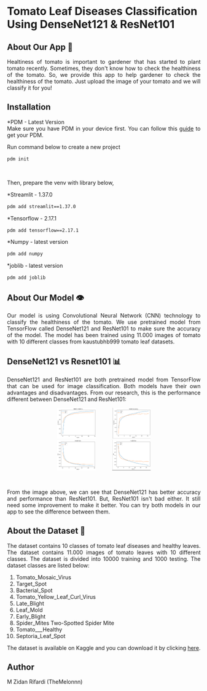 # Tomato Leaf Diseases Classification Using DenseNet121 & ResNet101

## About Our App 🍅
<p align="justify">
Healtiness of tomato is important to gardener that has started to plant tomato recently. Sometimes, they don't know how to check the healthiness of the tomato. So, we provide this app to help gardener to check the healthiness of the tomato. Just upload the image of your tomato and we will classify it for you!
<p/>

## Installation

<p align="justify">
*PDM - Latest Version <br>
Make sure you have PDM in your device first. You can follow this <a href="https://pdm-project.org/en/latest/#installation">guide<a/> to get your PDM. <br>

Run command below to create a new project
```sh
pdm init
```
<br>

Then, prepare the venv with library below, <br>

*Streamlit - 1.37.0 <br>
```sh
pdm add streamlit==1.37.0
```

*Tensorflow - 2.17.1 <br>
```sh
pdm add tensorflow==2.17.1
```

*Numpy - latest version <br>
```sh
pdm add numpy
```

*joblib - latest version <br>
```sh
pdm add joblib
```

<p/>

## About Our Model 👁️
<p align="justify">
Our model is using Convolutional Neural Network (CNN) technology to classify the healthiness of the tomato. We use pretrained model from TensorFlow called DenseNet121 and ResNet101 to make sure the accuracy of the model. The model has been trained using 11.000 images of tomato with 10 different classes from kaustubhb999 tomato leaf datasets.
<p/>

## DenseNet121 vs Resnet101 📊
<p align="justify">
DenseNet121 and ResNet101 are both pretrained model from TensorFlow that can be used for image classification. Both models have their own advantages and disadvantages. From our research, this is the performance different between DenseNet121 and ResNet101:
<p/>

<p align="center">
<a>

<img  src="src/assets/Densenet_Accuracy.png"  alt="DenseNetAccuracy" height="80">
&nbsp &nbsp &nbsp &nbsp &nbsp
<img  src="src/assets/Resnet_Accuracy.png"  alt="ResNetAccuracy" height="80">

</a>
<br>
<a>

<img  src="src/assets/Densenet_Loss.png"  alt="DenseNetLoss" height="80">
&nbsp &nbsp &nbsp &nbsp &nbsp
<img  src="src/assets/Resnet_Loss.png"  alt="ResNetLoss" height="80">

</a>
<p>
<br>

<p align="justify">
From the image above, we can see that DenseNet121 has better accuracy and performance than ResNet101. But, ResNet101 isn't bad either. It still need some improvement to make it better. You can try both models in our app to see the difference between them.
<p/>

## About the Dataset 📁
<p align="justify">
The dataset contains 10 classes of tomato leaf diseases and healthy leaves. The dataset contains 11.000 images of tomato leaves with 10 different classes. The dataset is divided into 10000 training and 1000 testing. The dataset classes are listed below:

1. Tomato_Mosaic_Virus
2. Target_Spot
3. Bacterial_Spot
4. Tomato_Yellow_Leaf_Curl_Virus
5. Late_Blight
6. Leaf_Mold
7. Early_Blight
8. Spider_Mites Two-Spotted Spider Mite
9. Tomato___Healthy
10. Septoria_Leaf_Spot

The dataset is available on Kaggle and you can download it by clicking <a href="https://www.kaggle.com/datasets/kaustubhb999/tomatoleaf">here<a/>.
<p/>

## Author
M Zidan Rifardi (TheMelonnn)

